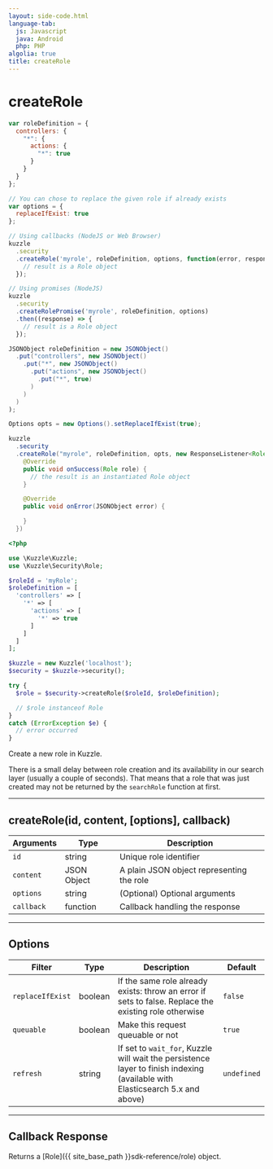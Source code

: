 ```yaml
---
layout: side-code.html
language-tab:
  js: Javascript
  java: Android
  php: PHP
algolia: true
title: createRole
---
```


# createRole

```js
var roleDefinition = {
  controllers: {
    "*": {
      actions: {
        "*": true
      }
    }
  }
};

// You can chose to replace the given role if already exists
var options = {
  replaceIfExist: true
};

// Using callbacks (NodeJS or Web Browser)
kuzzle
  .security
  .createRole('myrole', roleDefinition, options, function(error, response) {
    // result is a Role object
  });

// Using promises (NodeJS)
kuzzle
  .security
  .createRolePromise('myrole', roleDefinition, options)
  .then((response) => {
    // result is a Role object
  });
```

```java
JSONObject roleDefinition = new JSONObject()
  .put("controllers", new JSONObject()
    .put("*", new JSONObject()
      .put("actions", new JSONObject()
        .put("*", true)
      )
    )
  )
);

Options opts = new Options().setReplaceIfExist(true);

kuzzle
  .security
  .createRole("myrole", roleDefinition, opts, new ResponseListener<Role>() {
    @Override
    public void onSuccess(Role role) {
      // the result is an instantiated Role object
    }

    @Override
    public void onError(JSONObject error) {

    }
  })
```

```php
<?php

use \Kuzzle\Kuzzle;
use \Kuzzle\Security\Role;

$roleId = 'myRole';
$roleDefinition = [
  'controllers' => [
    '*' => [
      'actions' => [
        '*' => true
      ]
    ]
  ]
];

$kuzzle = new Kuzzle('localhost');
$security = $kuzzle->security();

try {
  $role = $security->createRole($roleId, $roleDefinition);

  // $role instanceof Role
}
catch (ErrorException $e) {
  // error occurred
}
```

Create a new role in Kuzzle.

<aside class="notice">
There is a small delay between role creation and its availability in our search layer (usually a couple of seconds).
That means that a role that was just created may not be returned by the <code>searchRole</code> function at first.
</aside>


---

## createRole(id, content, [options], callback)

| Arguments | Type | Description |
|---------------|---------|----------------------------------------|
| ``id`` | string | Unique role identifier |
| ``content`` | JSON Object | A plain JSON object representing the role |
| ``options`` | string | (Optional) Optional arguments |
| ``callback`` | function | Callback handling the response |

---

## Options

| Filter | Type | Description | Default |
|---------------|---------|----------------------------------------|---------|
| ``replaceIfExist`` | boolean | If the same role already exists: throw an error if sets to false. Replace the existing role otherwise | ``false`` |
| ``queuable`` | boolean | Make this request queuable or not  | ``true`` |
| ``refresh`` | string | If set to ``wait_for``, Kuzzle will wait the persistence layer to finish indexing (available with Elasticsearch 5.x and above) | ``undefined`` |

---

## Callback Response

Returns a [Role]({{ site_base_path }}sdk-reference/role) object.
